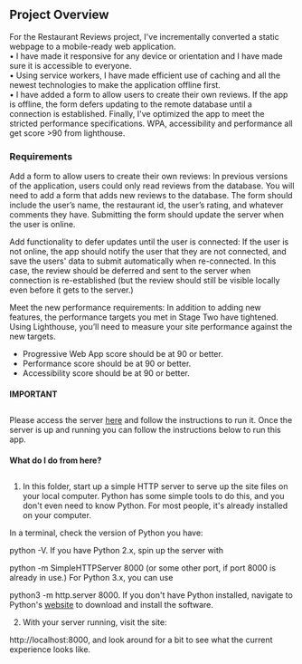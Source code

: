 ## Project Overview

For the Restaurant Reviews project, I've incrementally converted a static webpage to a mobile-ready web application.\
• I have made it responsive for any device or orientation and I have made sure it is accessible to everyone.\
• Using service workers, I have made efficient use of caching and all the newest technologies to make the application offline first.\
• I have added a form to allow users to create their own reviews. If the app is offline, the form defers updating to the remote database until a connection is established. Finally, I've optimized the app to meet the stricted performance specifications. WPA, accessibility and performance all get score >90 from lighthouse.

### Requirements

Add a form to allow users to create their own reviews: In previous versions of the application, users could only read reviews from the database. You will need to add a form that adds new reviews to the database. The form should include the user’s name, the restaurant id, the user’s rating, and whatever comments they have. Submitting the form should update the server when the user is online.

Add functionality to defer updates until the user is connected: If the user is not online, the app should notify the user that they are not connected, and save the users' data to submit automatically when re-connected. In this case, the review should be deferred and sent to the server when connection is re-established (but the review should still be visible locally even before it gets to the server.)

Meet the new performance requirements: In addition to adding new features, the performance targets you met in Stage Two have tightened. Using Lighthouse, you’ll need to measure your site performance against the new targets.

- Progressive Web App score should be at 90 or better.
- Performance score should be at 90 or better.
- Accessibility score should be at 90 or better.

#### IMPORTANT

## 

Please access the server [here](https://github.com/gerasimosgakis/mws-restaurant-stage-3) and follow the instructions to run it. Once the server is up and running you can follow the instructions below to run this app.

#### [](https://github.com/gerasimosgakis/mws-restaurant#what-do-i-do-from-here)What do I do from here?

## 

1. In this folder, start up a simple HTTP server to serve up the site files on your local computer. Python has some simple tools to do this, and you don't even need to know Python. For most people, it's already installed on your computer.

In a terminal, check the version of Python you have: 

python -V. If you have Python 2.x, spin up the server with 

python -m SimpleHTTPServer 8000 (or some other port, if port 8000 is already in use.) For Python 3.x, you can use 

python3 -m http.server 8000. If you don't have Python installed, navigate to Python's [website](https://www.python.org/) to download and install the software.

2. With your server running, visit the site: 

http://localhost:8000, and look around for a bit to see what the current experience looks like.


